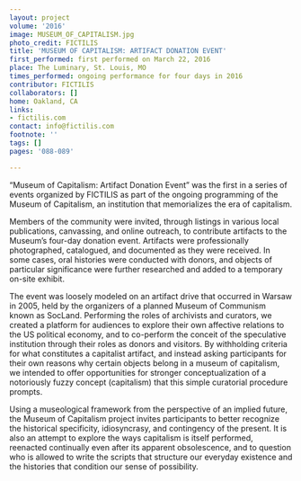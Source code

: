 ```yaml
---
layout: project
volume: '2016'
image: MUSEUM_OF_CAPITALISM.jpg
photo_credit: FICTILIS
title: 'MUSEUM OF CAPITALISM: ARTIFACT DONATION EVENT'
first_performed: first performed on March 22, 2016
place: The Luminary, St. Louis, MO
times_performed: ongoing performance for four days in 2016
contributor: FICTILIS
collaborators: []
home: Oakland, CA
links:
- fictilis.com
contact: info@fictilis.com
footnote: ''
tags: []
pages: '088-089'

---
```


“Museum of Capitalism: Artifact Donation Event” was the first in a series of events organized by FICTILIS as part of the ongoing programming of the Museum of Capitalism, an institution that memorializes the era of capitalism.

Members of the community were invited, through listings in various local publications, canvassing, and online outreach, to contribute artifacts to the Museum’s four-day donation event. Artifacts were professionally photographed, catalogued, and documented as they were received. In some cases, oral histories were conducted with donors, and objects of particular significance were further researched and added to a temporary on-site exhibit.

The event was loosely modeled on an artifact drive that occurred in Warsaw in 2005, held by the organizers of a planned Museum of Communism known as SocLand. Performing the roles of archivists and curators, we created a platform for audiences to explore their own affective relations to the US political economy, and to co-perform the conceit of the speculative institution through their roles as donors and visitors. By withholding criteria for what constitutes a capitalist artifact, and instead asking participants for their own reasons why certain objects belong in a museum of capitalism, we intended to offer opportunities for stronger conceptualization of a notoriously fuzzy concept (capitalism) that this simple curatorial procedure prompts.

Using a museological framework from the perspective of an implied future, the Museum of Capitalism project invites participants to better recognize the historical specificity, idiosyncrasy, and contingency of the present. It is also an attempt to explore the ways capitalism is itself performed, reenacted continually even after its apparent obsolescence, and to question who is allowed to write the scripts that structure our everyday existence and the histories that condition our sense of possibility.
